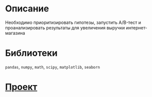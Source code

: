# Описание
Необходимо приоритизировать гипотезы, запустить A/B-тест и проанализировать результаты для увеличения выручки интернет-магазина

# Библиотеки
`pandas`, `numpy`, `math`, `scipy`, `matplotlib`, `seaborn`

# [Проект](https://nbviewer.org/github/Rozinge/YP_projects/blob/main/market_AB_test/market_AB_test.ipynb)